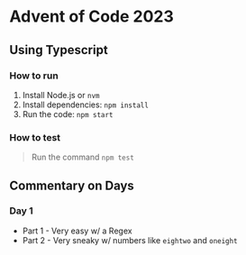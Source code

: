 # Advent of Code 2023

## Using Typescript

### How to run

1. Install Node.js or `nvm`
2. Install dependencies: `npm install`
3. Run the code: `npm start`

### How to test

> Run the command `npm test`

## Commentary on Days

### Day 1

- Part 1 - Very easy w/ a Regex
- Part 2 - Very sneaky w/ numbers like `eightwo` and `oneight`
